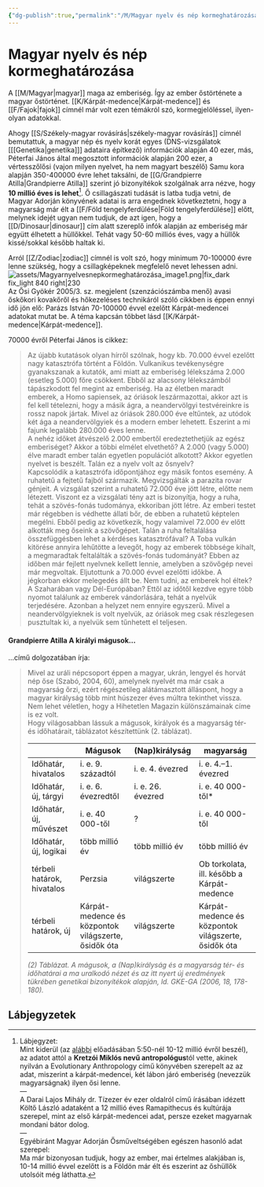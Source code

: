 ```yaml
---
{"dg-publish":true,"permalink":"/M/Magyar nyelv és nép kormeghatározása/","title":"Magyar nyelv és nép kormeghatározása","created":"2023-10-14T06:06","updated":"2025-09-21T21:32"}
---
```



# Magyar nyelv és nép kormeghatározása

A [[M/Magyar\|magyar]] maga az emberiség. Így az ember őstörténete a magyar őstörténet. [[K/Kárpát-medence\|Kárpát-medence]] és [[F/Fajok\|fajok]] címnél már volt ezen témákról szó, kormegjelöléssel, ilyen-olyan adatokkal.  

Ahogy [[S/Székely-magyar rovásírás\|székely-magyar rovásírás]] címnél bemutattuk, a magyar nép és nyelv korát egyes (DNS-vizsgálatok \[[[Genetika\|genetika]]\] adataira építkező) információk alapján 40 ezer, más, Péterfai János által megosztott információk alapján 200 ezer, a vértesszőlősi (vajon milyen nyelvet, ha nem magyart beszélő) Samu kora alapján 350-400000 évre lehet taksálni, de [[G/Grandpierre Atilla\|Grandpierre Atilla]] szerint jó bizonyítékok szolgálnak arra nézve, hogy **10 millió éves is lehet**[^1]. Ő csillagászati tudását is latba tudja vetni, de Magyar Adorján könyvének adatai is arra engednek következtetni, hogy a magyarság már élt a [[F/Föld tengelyferdülése\|Föld tengelyferdülése]] előtt, melynek idejét ugyan nem tudjuk, de azt igen, hogy a [[D/Dinosaur\|dinosaur]] cím alatt szereplő infók alapján az emberiség már együtt élhetett a hüllőkkel. Tehát vagy 50-60 milliós éves, vagy a hüllők kissé/sokkal később haltak ki.  

Arról [[Z/Zodiac\|zodiac]] címnél is volt szó, hogy minimum 70-100000 évre lenne szükség, hogy a csillagképeknek megfelelő nevet lehessen adni.  
![assets/Magyarnyelvesnepkormeghatározása_image1.png|fix_dark fix_light 840 right|230](/img/user/M/assets/Magyarnyelvesnepkormeghat%C3%A1roz%C3%A1sa_image1.png)  
Az Ősi Gyökér 2005/3. sz. megjelent (szenzációszámba menő) avasi őskőkori kovakőről és hőkezeléses technikáról szóló cikkben is éppen ennyi idő jön elő: Parázs István 70-100000 évvel ezelőtt Kárpát-medencei adatokat mutat be. A téma kapcsán többet lásd [[K/Kárpát-medence\|Kárpát-medence]].  

70000 évről Péterfai János is cikkez:  
> Az újabb kutatások olyan hírről szólnak, hogy kb. 70.000 évvel ezelőtt nagy katasztrófa történt a Földön. Vulkanikus tevékenységre gyanakszanak a kutatók, ami miatt az emberiség lélekszáma 2.000 (esetleg 5.000) főre csökkent. Ebből az alacsony lélekszámból tápászkodott fel megint az emberiség. Ha az életben maradt emberek, a Homo sapiensek, az óriások leszármazottai, akkor azt is fel kell tételezni, hogy a másik ágra, a neandervölgyi testvéreinkre is rossz napok jártak. Mivel az óriások 280.000 éve eltűntek, az utódok két ága a neandervölgyiek és a modern ember lehetett. Eszerint a mi fajunk legalább 280.000 éves lenne.  
> A nehéz időket átvészelő 2.000 embertől eredeztethetjük az egész emberiséget? Akkor a többi elmélet elvethető? A 2.000 (vagy 5.000) élve maradt ember talán egyetlen populációt alkotott? Akkor egyetlen nyelvet is beszélt. Talán ez a nyelv volt az ősnyelv?  
> Kapcsolódik a katasztrófa időpontjához egy másik fontos esemény. A ruhatetű a fejtetű fajból származik. Megvizsgálták a parazita rovar génjeit. A vizsgálat szerint a ruhatetű 72.000 éve jött létre, előtte nem létezett. Viszont ez a vizsgálati tény azt is bizonyítja, hogy a ruha, tehát a szövés-fonás tudománya, ekkoriban jött létre. Az emberi testet már régebben is védhette állati bőr, de ebben a ruhatetű képtelen megélni. Ebből pedig az következik, hogy valamivel 72.000 év előtt alkották meg őseink a szövőgépet. Talán a ruha feltalálása összefüggésben lehet a kérdéses katasztrófával? A Toba vulkán kitörése annyira lehűtötte a levegőt, hogy az emberek többsége kihalt, a megmaradtak feltalálták a szövés-fonás tudományát? Ebben az időben már fejlett nyelvnek kellett lennie, amelyben a szövőgép nevei már megvoltak. Eljutottunk a 70.000 évvel ezelőtti időkbe. A jégkorban ekkor melegedés állt be. Nem tudni, az emberek hol éltek? A Szaharában vagy Dél-Európában? Ettől az időtől kezdve egyre több nyomot találunk az emberek vándorlására, tehát a nyelvük terjedésére. Azonban a helyzet nem ennyire egyszerű. Mivel a neandervölgyieknek is volt nyelvük, az óriások meg csak részlegesen pusztultak ki, a nyelvük sem tűnhetett el teljesen.  

#### Grandpierre Atilla A királyi mágusok...  

...című dolgozatában írja:  
> Mivel az uráli népcsoport éppen a magyar, ukrán, lengyel és horvát nép őse (Szabó, 2004, 60), amelynek nyelvét ma már csak a magyarság őrzi, ezért régészetileg alátámasztott álláspont, hogy a magyar királyság több mint húszezer éves múltra tekinthet vissza. Nem lehet véletlen, hogy a Hihetetlen Magazin különszámainak címe is ez volt.  
> Hogy világosabban lássuk a mágusok, királyok és a magyarság tér- és időhatárait, táblázatot készítettünk (2. táblázat).  
> 
> |                            | Mágusok                                                   | (Nap)királyság    | magyarság                                                 |
> | -------------------------- | --------------------------------------------------------- | ----------------- | --------------------------------------------------------- |
> | Időhatár, hivatalos        | i. e. 9. századtól                                        | i. e. 4. évezred  | i. e. 4.–1. évezred                                       |
> | Időhatár, új, tárgyi       | i. e. 6. évezredtől                                       | i. e. 26. évezred | i. e. 40 000-től*                                         |
> | Időhatár, új, művészet     | i. e. 40 000-től                                          | ?                 | i. e. 40 000-től                                          |
> | Időhatár, új, logikai      | több millió év                                            | több millió év    | több millió év                                            |
> | térbeli határok, hivatalos | Perzsia                                                   | világszerte       | Ob torkolata, ill. később a Kárpát-medence                |
> | térbeli határok, új        | Kárpát-medence és<br>központok világszerte,<br>ősidők óta | világszerte       | Kárpát-medence és<br>központok világszerte,<br>ősidők óta |
> 
> *(2) Táblázat. A mágusok, a (Nap)királyság és a magyarság tér- és időhatárai a ma uralkodó nézet és az itt nyert új eredmények tükrében genetikai bizonyítékok alapján, ld. GKE-GA (2006, 18, 178-180).*  

## Lábjegyzetek

[^1]: Lábjegyzet:  
Mint kiderül (az [alábbi](https://youtu.be/CZwvyvBjM3o) előadásában 5:50-nél 10-12 millió évről beszél), az adatot attól a **Kretzói Miklós nevű antropológus**tól vette, akinek nyilván a Evolutionary Anthropology című könyvében szerepelt az az adat, miszerint a kárpát-medencei, két lábon járó emberiség (nevezzük magyarságnak) ilyen ősi lenne.  
—  
A Darai Lajos Mihály dr. Tízezer év ezer oldalról című írásában idézett Költő László adataként a 12 millió éves Ramapithecus és kultúrája szerepel, mint az első kárpát-medencei adat, persze ezeket magyarnak mondani bátor dolog.  
—  
Egyébiránt Magyar Adorján Ősműveltségében egészen hasonló adat szerepel:  
Ma már bizonyosan tudjuk, hogy az ember, mai értelmes alakjában is, 10-14 millió évvel ezelőtt is a Földön már élt és eszerint az őshüllők utolsóit még láthatta.  